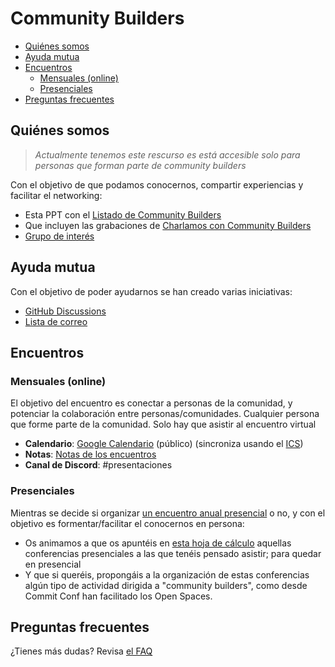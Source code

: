 # Community Builders

<!-- START doctoc generated TOC please keep comment here to allow auto update -->
<!-- DON'T EDIT THIS SECTION, INSTEAD RE-RUN doctoc TO UPDATE -->

- [Quiénes somos](#quienes-somos)
- [Ayuda mutua](#ayuda-mutua)
- [Encuentros](#encuentros)
  - [Mensuales (online)](#mensuales-online)
  - [Presenciales](#presenciales)
- [Preguntas frecuentes](#preguntas-frecuentes)

<!-- END doctoc generated TOC please keep comment here to allow auto update -->

## Quiénes somos

> *Actualmente tenemos este rescurso es está accesible solo para personas que forman parte de community builders*

Con el objetivo de que podamos conocernos, compartir experiencias y facilitar el networking: 
* Esta PPT con el [Listado de Community Builders](https://docs.google.com/presentation/d/1ResYtqrRDQIEJwsloYyW5NH1FRQJIwSqAJeuplY3bno/edit?usp=sharing)
* Que incluyen las grabaciones de [Charlamos con Community Builders](https://github.com/ComBuildersES/charlamos-con-community-builders)
* [Grupo de interés](https://docs.google.com/spreadsheets/d/1iruVhaa6c_ZOShmJqpJ2gpNRVowOuCjlmOWKks1kR7I/edit?gid=0#gid=0)

## Ayuda mutua

Con el objetivo de poder ayudarnos se han creado varias iniciativas:
* [GitHub Discussions](https://github.com/orgs/ComBuildersES/discussions)
* [Lista de correo](https://groups.google.com/u/0/g/community-builders-es)

## Encuentros

### Mensuales (online)

El objetivo del encuentro es conectar a personas de la comunidad, y potenciar la colaboración entre personas/comunidades. Cualquier persona que forme parte de la comunidad. Solo hay que asistir al encuentro virtual

* **Calendario**: [Google Calendario](https://calendar.google.com/calendar/u/0/embed?src=f2f7ea80a4574348bf203e13678878ddbf8e5677b8e04f05b28e870745aa8b12@group.calendar.google.com&ctz=Europe/Madrid) (público) (sincroniza usando el [ICS](https://calendar.google.com/calendar/ical/f2f7ea80a4574348bf203e13678878ddbf8e5677b8e04f05b28e870745aa8b12%40group.calendar.google.com/public/basic.ics))
* **Notas**: [Notas de los encuentros](https://github.com/orgs/ComBuildersES/discussions/categories/notas-de-encuentros)
* **Canal de Discord**: #presentaciones

### Presenciales

Mientras se decide si organizar [un encuentro anual presencial](https://github.com/orgs/ComBuildersES/discussions/19) o no, y con el objetivo es formentar/facilitar el conocernos en persona: 

* Os animamos a que os apuntéis en [esta hoja de cálculo](https://docs.google.com/spreadsheets/d/1yRwi7wFx4InTBstBeMAiWReQD13FhgwurbR6oJF9AUs/edit?usp=sharing) aquellas conferencias presenciales a las que tenéis pensado asistir; para quedar en presencial
* Y que si queréis, propongáis a la organización de estas conferencias algún tipo de actividad dirigida a "community builders", como desde Commit Conf han facilitado los Open Spaces.

## Preguntas frecuentes

¿Tienes más dudas? Revisa [el FAQ](https://github.com/ComBuildersES/community/blob/main/FAQ.md)
